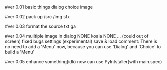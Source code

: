 #ver 0.01
    basic things
        dialog
        choice
        image

#ver 0.02
    pack up
        /src
        /img
    sfx

#ver 0.03
    format the source txt
        ga

#ver 0.04
    muiltiple image in dialog
        NONE koala NONE ... (could out of screen)
    fixed bugs
    settings (experimental)
        save & load
    comment:
        There is no need to add a 'Menu' now,
        because you can use 'Dialog' and
        'Choice' to build a 'Menu'

#ver 0.05
    enhance something(idk)
    now can use PyIntstaller(with main.spec)
